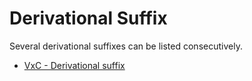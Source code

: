 # Derivational Suffix

Several derivational suffixes can be listed consecutively.

* [VxC - Derivational suffix](Charts.md#vxc)
